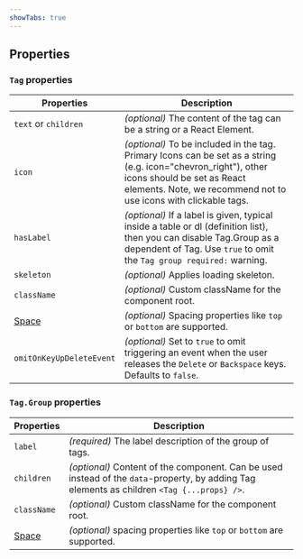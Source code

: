 ```yaml
---
showTabs: true
---
```


## Properties

### `Tag` properties

| Properties                                  | Description                                                                                                                                                                                                     |
| ------------------------------------------- | --------------------------------------------------------------------------------------------------------------------------------------------------------------------------------------------------------------- |
| `text` or `children`                        | _(optional)_ The content of the tag can be a string or a React Element.                                                                                                                                         |
| `icon`                                      | _(optional)_ To be included in the tag. Primary Icons can be set as a string (e.g. icon="chevron_right"), other icons should be set as React elements. Note, we recommend not to use icons with clickable tags. |
| `hasLabel`                                  | _(optional)_ If a label is given, typical inside a table or dl (definition list), then you can disable Tag.Group as a dependent of Tag. Use `true` to omit the `Tag group required:` warning.                   |
| `skeleton`                                  | _(optional)_ Applies loading skeleton.                                                                                                                                                                          |
| `className`                                 | _(optional)_ Custom className for the component root.                                                                                                                                                           |
| [Space](/uilib/components/space/properties) | _(optional)_ Spacing properties like `top` or `bottom` are supported.                                                                                                                                           |
| `omitOnKeyUpDeleteEvent`                    | _(optional)_ Set to `true` to omit triggering an event when the user releases the `Delete` or `Backspace` keys. Defaults to `false`.                                                                            |

### `Tag.Group` properties

| Properties                                  | Description                                                                                                                                 |
| ------------------------------------------- | ------------------------------------------------------------------------------------------------------------------------------------------- |
| `label`                                     | _(required)_ The label description of the group of tags.                                                                                    |
| `children`                                  | _(optional)_ Content of the component. Can be used instead of the `data`-property, by adding Tag elements as children `<Tag {...props} />`. |
| `className`                                 | _(optional)_ Custom className for the component root.                                                                                       |
| [Space](/uilib/components/space/properties) | _(optional)_ spacing properties like `top` or `bottom` are supported.                                                                       |
